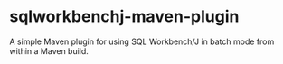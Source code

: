 # sqlworkbenchj-maven-plugin
A simple Maven plugin for using SQL Workbench/J in batch mode from within a Maven build.

